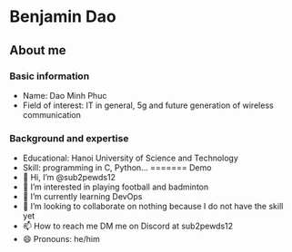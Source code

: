 # Benjamin Dao
## About me

### Basic information
- Name: Dao Minh Phuc
- Field of interest: IT in general, 5g and future generation of wireless communication

### Background and expertise
- Educational: Hanoi University of Science and Technology
- Skill: programming in C, Python...
=======
Demo
- 👋 Hi, I’m @sub2pewds12
- 👀 I’m interested in playing football and badminton
- 🌱 I’m currently learning DevOps
- 💞️ I’m looking to collaborate on nothing because I do not have the skill yet
- 📫 How to reach me DM me on Discord at sub2pewds12
- 😄 Pronouns: he/him


